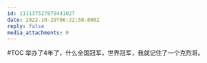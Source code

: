 ```yaml
---
id: 111137527879441027
date: 2022-10-29T06:22:58.000Z
reply: false
media_attachments: 0
---
```


#TOC 举办了4年了，什么全国冠军，世界冠军，我就记住了一个克烈哥。

